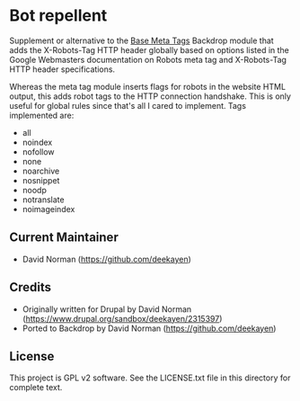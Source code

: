 Bot repellent
=============

Supplement or alternative to the
[Base Meta Tags](https://backdropcms.org/project/base_meta) Backdrop module that
adds the X-Robots-Tag HTTP header globally based on options listed in the Google
Webmasters documentation on Robots meta tag and X-Robots-Tag HTTP header
specifications.

Whereas the meta tag module inserts flags for robots in the website HTML output,
this adds robot tags to the HTTP connection handshake. This is only useful
for global rules since that's all I cared to implement. Tags implemented are:

* all
* noindex
* nofollow
* none
* noarchive
* nosnippet
* noodp
* notranslate
* noimageindex


Current Maintainer
------------------

- David Norman (https://github.com/deekayen)

Credits
-----------

- Originally written for Drupal by David Norman
  (https://www.drupal.org/sandbox/deekayen/2315397)
- Ported to Backdrop by David Norman (https://github.com/deekayen)

License
-------

This project is GPL v2 software. See the LICENSE.txt file in this directory for
complete text.

